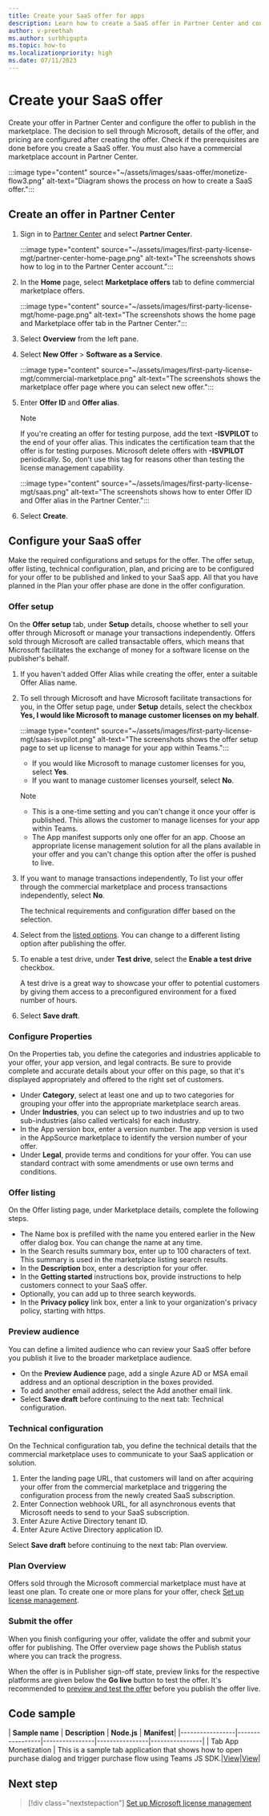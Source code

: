 ```yaml
---
title: Create your SaaS offer for apps
description: Learn how to create a SaaS offer in Partner Center and configure the offer.
author: v-preethah
ms.author: surbhigupta
ms.topic: how-to
ms.localizationpriority: high 
ms.date: 07/11/2023
---
```


# Create your SaaS offer

Create your offer in Partner Center and configure the offer to publish in the marketplace. The decision to sell through Microsoft, details of the offer, and pricing are configured after creating the offer. Check if the prerequisites are done before you create a SaaS offer. You must also have a commercial marketplace account in Partner Center.

:::image type="content" source="~/assets/images/saas-offer/monetize-flow3.png" alt-text="Diagram shows the process on how to create a SaaS offer.":::

## Create an offer in Partner Center

1. Sign in to [Partner Center](https://partner.microsoft.com/) and select **Partner Center**.

   :::image type="content" source="~/assets/images/first-party-license-mgt/partner-center-home-page.png" alt-text="The screenshots shows how to log in to the Partner Center account.":::

1. In the **Home** page, select **Marketplace offers** tab to define commercial marketplace offers.

   :::image type="content" source="~/assets/images/first-party-license-mgt/home-page.png" alt-text="The screenshots shows the home page and Marketplace offer tab in the Partner Center.":::

1. Select **Overview** from the left pane.

1. Select **New Offer** > **Software as a Service**.

   :::image type="content" source="~/assets/images/first-party-license-mgt/commercial-marketplace.png" alt-text="The screenshots shows the marketplace offer page where you can select new offer.":::

1. Enter **Offer ID** and **Offer alias**.

   > [!NOTE]
   > If you're creating an offer for testing purpose, add the text **-ISVPILOT** to the end of your offer alias. This indicates the certification team that the offer is for testing purposes. Microsoft delete offers with **-ISVPILOT** periodically. So, don't use this tag for reasons other than testing the license management capability.

   :::image type="content" source="~/assets/images/first-party-license-mgt/saas.png" alt-text="The screenshots shows how to enter Offer ID and Offer alias in the Partner Center.":::

1. Select **Create**.

## Configure your SaaS offer

Make the required configurations and setups for the offer. The offer setup, offer listing, technical configuration, plan, and pricing are to be configured for your offer to be published and linked to your SaaS app. All that you have planned in the Plan your offer phase are done in the offer configuration.

### Offer setup

On the **Offer setup** tab, under **Setup** details, choose whether to sell your offer through Microsoft or manage your transactions independently. Offers sold through Microsoft are called transactable offers, which means that Microsoft facilitates the exchange of money for a software license on the publisher's behalf.

1. If you haven't added Offer Alias while creating the offer, enter a suitable Offer Alias name.

1. To sell through Microsoft and have Microsoft facilitate transactions for you, in the Offer setup page, under **Setup** details, select the checkbox **Yes, I would like Microsoft to manage customer licenses on my behalf**.

   :::image type="content" source="~/assets/images/first-party-license-mgt/saas-isvpilot.png" alt-text="The screenshots shows the offer setup page to set up license to manage for your app within Teams.":::

    * If you would like Microsoft to manage customer licenses for you, select **Yes**.
    * If you want to manage customer licenses yourself, select **No**.

   > [!NOTE]
   >
   > * This is a one-time setting and you can't change it once your offer is published. This allows the customer to manage licenses for your app within Teams.
   > * The App manifest supports only one offer for an app. Choose an appropriate license management solution for all the plans available in your offer and you can't change this option after the offer is pushed to live.

1. If you want to manage transactions independently, To list your offer through the commercial marketplace and process transactions independently, select **No**.

    The technical requirements and configuration differ based on the selection.

1. Select from the [listed options](/partner-center/marketplace/plan-saas-offer). You can change to a different listing option after publishing the offer.

1. To enable a test drive, under **Test drive**, select the **Enable a test drive** checkbox.

    A test drive is a great way to showcase your offer to potential customers by giving them access to a preconfigured environment for a fixed number of hours.

1. Select **Save draft**.

### Configure Properties

On the Properties tab, you define the categories and industries applicable to your offer, your app version, and legal contracts. Be sure to provide complete and accurate details about your offer on this page, so that it's displayed appropriately and offered to the right set of customers.

* Under **Category**, select at least one and up to two categories for grouping your offer into the appropriate marketplace search areas.
* Under **Industries**, you can select up to two industries and up to two sub-industries (also called verticals) for each industry.
* In the App version box, enter a version number. The app version is used in the AppSource marketplace to identify the version number of your offer.
* Under **Legal**, provide terms and conditions for your offer. You can use standard contract with some amendments or use own terms and conditions.

### Offer listing

On the Offer listing page, under Marketplace details, complete the following steps.

* The Name box is prefilled with the name you entered earlier in the New offer dialog box. You can change the name at any time.
* In the Search results summary box, enter up to 100 characters of text. This summary is used in the marketplace listing search results.
* In the **Description** box, enter a description for your offer.
* In the **Getting started** instructions box, provide instructions to help customers connect to your SaaS offer.
* Optionally, you can add up to three search keywords.
* In the **Privacy policy** link box, enter a link to your organization's privacy policy, starting with https.

### Preview audience

You can define a limited audience who can review your SaaS offer before you publish it live to the broader marketplace audience.

* On the **Preview Audience** page, add a single Azure AD or MSA email address and an optional description in the boxes provided.
* To add another email address, select the Add another email link.
* Select **Save draft** before continuing to the next tab: Technical configuration.

### Technical configuration

On the Technical configuration tab, you define the technical details that the commercial marketplace uses to communicate to your SaaS application or solution.

1. Enter the landing page URL, that customers will land on after acquiring your offer from the commercial marketplace and triggering the configuration process from the newly created SaaS subscription.
1. Enter Connection webhook URL, for all asynchronous events that Microsoft needs to send to your SaaS subscription.
1. Enter Azure Active Directory tenant ID.
1. Enter Azure Active Directory application ID.

Select **Save draft** before continuing to the next tab: Plan overview.

### Plan Overview

Offers sold through the Microsoft commercial marketplace must have at least one plan. To create one or more plans for your offer, check [Set up license management](manage-third-party-apps-license.md).

### Submit the offer

When you finish configuring your offer, validate the offer and submit your offer for publishing. The Offer overview page shows the Publish status where you can track the progress.

When the offer is in Publisher sign-off state, preview links for the respective platforms are given below the **Go live** button to test the offer. It's recommended to [preview and test the offer](Test-preview-for-monetized-apps.md) before you publish the offer live.

## Code sample

| **Sample name** | **Description** | **Node.js** | **Manifest**|
|-----------------|-----------------|----------------|----------------|----------------|
| Tab App Monetization | This is a sample tab application that shows how to open purchase dialog and trigger purchase flow using Teams JS SDK.|[View](https://github.com/OfficeDev/Microsoft-Teams-Samples/tree/main/samples/tab-app-monetization/nodejs)|[View](https://github.com/OfficeDev/Microsoft-Teams-Samples/tree/main/samples/tab-app-monetization/nodejs/demo-manifest/tab-app-monetization.zip)|

## Next step

> [!div class="nextstepaction"]
> [Set up Microsoft license management](manage-third-party-apps-license.md)

